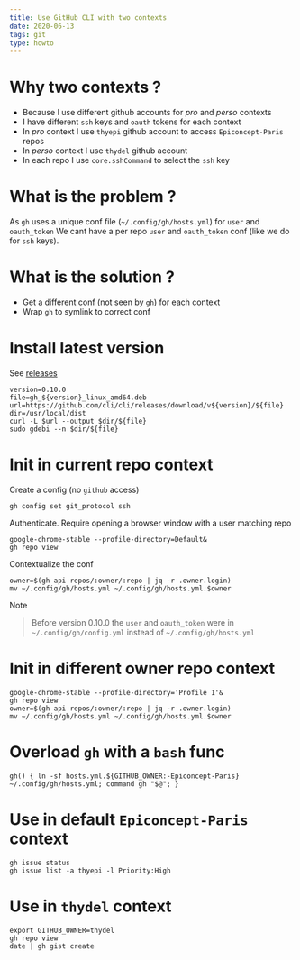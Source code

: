 ```yaml
---
title: Use GitHub CLI with two contexts
date: 2020-06-13
tags: git
type: howto
---
```


# Why two contexts ?

- Because I use different github accounts for *pro* and *perso* contexts
- I have different `ssh` keys and `oauth` tokens for each context
- In *pro* context I use `thyepi` github account to access `Epiconcept-Paris` repos
- In *perso* context I use `thydel` github account
- In each repo I use `core.sshCommand` to select the `ssh` key

# What is the problem ?

As `gh` uses a unique conf file (`~/.config/gh/hosts.yml`) for `user`
and `oauth_token` We cant have a per repo `user` and `oauth_token`
conf (like we do for `ssh` keys).

# What is the solution ?

- Get a different conf (not seen by `gh`) for each context
- Wrap `gh` to symlink to correct conf

# Install latest version

See [releases](https://github.com/cli/cli/releases "github.com")

```
version=0.10.0
file=gh_${version}_linux_amd64.deb
url=https://github.com/cli/cli/releases/download/v${version}/${file}
dir=/usr/local/dist
curl -L $url --output $dir/${file}
sudo gdebi --n $dir/${file}
```

# Init in current repo context

Create a config (no `github` access)

```
gh config set git_protocol ssh
```

Authenticate. Require opening a browser window with a user matching
repo

```
google-chrome-stable --profile-directory=Default&
gh repo view
```

Contextualize the conf

```
owner=$(gh api repos/:owner/:repo | jq -r .owner.login)
mv ~/.config/gh/hosts.yml ~/.config/gh/hosts.yml.$owner
```

Note

> Before version 0.10.0 the `user` and `oauth_token` were in
> `~/.config/gh/config.yml` instead of `~/.config/gh/hosts.yml`

# Init in different owner repo context

```
google-chrome-stable --profile-directory='Profile 1'&
gh repo view
owner=$(gh api repos/:owner/:repo | jq -r .owner.login)
mv ~/.config/gh/hosts.yml ~/.config/gh/hosts.yml.$owner
```

# Overload `gh` with a `bash` func

```
gh() { ln -sf hosts.yml.${GITHUB_OWNER:-Epiconcept-Paris} ~/.config/gh/hosts.yml; command gh "$@"; }
```

# Use in default `Epiconcept-Paris` context

```
gh issue status
gh issue list -a thyepi -l Priority:High
```

# Use in `thydel` context

```
export GITHUB_OWNER=thydel
gh repo view
date | gh gist create
```
